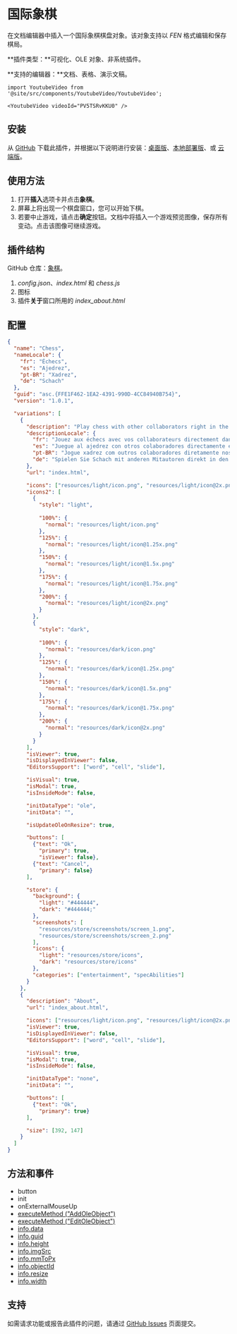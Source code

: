 # 国际象棋

在文档编辑器中插入一个国际象棋棋盘对象。该对象支持以 *FEN* 格式编辑和保存棋局。

**插件类型：**可视化、OLE 对象、非系统插件。  

**支持的编辑器：**文档、表格、演示文稿。

```mdx-code-block
import YoutubeVideo from '@site/src/components/YoutubeVideo/YoutubeVideo';

<YoutubeVideo videoId="PV5TSRvKKU0" />
```

## 安装

从 [GitHub](https://github.com/ONLYOFFICE/onlyoffice.github.io/tree/master/sdkjs-plugins/content/chess) 下载此插件，并根据以下说明进行安装：[桌面版](../../tutorials/installing/onlyoffice-desktop-editors.md)、[本地部署版](../../tutorials/installing/onlyoffice-docs-on-premises.md)、或 [云端版](../../tutorials/installing/onlyoffice-cloud.md)。

## 使用方法

1. 打开**插入**选项卡并点击**象棋**。
2. 屏幕上将出现一个棋盘窗口，您可以开始下棋。
3. 若要中止游戏，请点击**确定**按钮。文档中将插入一个游戏预览图像，保存所有变动。点击该图像可继续游戏。

## 插件结构

GitHub 仓库：[象棋](https://github.com/ONLYOFFICE/onlyoffice.github.io/tree/master/sdkjs-plugins/content/chess)。

1. *config.json*、*index.html* 和 *chess.js*  
2. 图标 
3. 插件**关于**窗口所用的 *index_about.html*

## 配置

``` json
{
  "name": "Chess",
  "nameLocale": {
    "fr": "Échecs",
    "es": "Ajedrez",
    "pt-BR": "Xadrez",
    "de": "Schach"
  },
  "guid": "asc.{FFE1F462-1EA2-4391-990D-4CC84940B754}",
  "version": "1.0.1",

  "variations": [
    {
      "description": "Play chess with other collaborators right in the editors. ",
      "descriptionLocale": {
        "fr": "Jouez aux échecs avec vos collaborateurs directement dans les éditeurs.",
        "es": "Juegue al ajedrez con otros colaboradores directamente en los editores.",
        "pt-BR": "Jogue xadrez com outros colaboradores diretamente nos editores.",
        "de": "Spielen Sie Schach mit anderen Mitautoren direkt in den Editoren."
      },
      "url": "index.html",

      "icons": ["resources/light/icon.png", "resources/light/icon@2x.png"],
      "icons2": [
        {
          "style": "light",
                    
          "100%": {
            "normal": "resources/light/icon.png"
          },
          "125%": {
            "normal": "resources/light/icon@1.25x.png"
          },
          "150%": {
            "normal": "resources/light/icon@1.5x.png"
          },
          "175%": {
            "normal": "resources/light/icon@1.75x.png"
          },
          "200%": {
            "normal": "resources/light/icon@2x.png"
          }
        },
        {
          "style": "dark",
                    
          "100%": {
            "normal": "resources/dark/icon.png"
          },
          "125%": {
            "normal": "resources/dark/icon@1.25x.png"
          },
          "150%": {
            "normal": "resources/dark/icon@1.5x.png"
          },
          "175%": {
            "normal": "resources/dark/icon@1.75x.png"
          },
          "200%": {
            "normal": "resources/dark/icon@2x.png"
          }
        }
      ],
      "isViewer": true,
      "isDisplayedInViewer": false,
      "EditorsSupport": ["word", "cell", "slide"],

      "isVisual": true,
      "isModal": true,
      "isInsideMode": false,

      "initDataType": "ole",
      "initData": "",

      "isUpdateOleOnResize": true,

      "buttons": [
        {"text": "Ok",
          "primary": true,
          "isViewer": false},
        {"text": "Cancel",
          "primary": false} 
      ],

      "store": {
        "background": {
          "light": "#444444",
          "dark": "#444444;"
        },
        "screenshots": [
          "resources/store/screenshots/screen_1.png",
          "resources/store/screenshots/screen_2.png"
        ],
        "icons": {
          "light": "resources/store/icons",
          "dark": "resources/store/icons"
        },
        "categories": ["entertainment", "specAbilities"]
      }
    },
    {
      "description": "About",
      "url": "index_about.html",

      "icons": ["resources/light/icon.png", "resources/light/icon@2x.png"],
      "isViewer": true,
      "isDisplayedInViewer": false,
      "EditorsSupport": ["word", "cell", "slide"],

      "isVisual": true,
      "isModal": true,
      "isInsideMode": false,

      "initDataType": "none",
      "initData": "",

      "buttons": [
        {"text": "Ok",
          "primary": true}
      ],

      "size": [392, 147]
    }
  ]
}
```

## 方法和事件

- button
- init
- onExternalMouseUp
- [executeMethod ("AddOleObject")](/docs/plugin-and-macros/interacting-with-editors/text-document-api/Methods/AddOleObject.md)
- [executeMethod ("EditOleObject")](/docs/plugin-and-macros/interacting-with-editors/text-document-api/Methods/EditOleObject.md)
- [info.data](/docs/plugin-and-macros/interacting-with-editors/overview/how-to-call-commands.md#data)
- [info.guid](/docs/plugin-and-macros/interacting-with-editors/overview/how-to-call-commands.md#guid)
- [info.height](/docs/plugin-and-macros/interacting-with-editors/overview/how-to-call-commands.md#height)
- [info.imgSrc](/docs/plugin-and-macros/interacting-with-editors/overview/how-to-call-commands.md#imgSrc)
- [info.mmToPx](/docs/plugin-and-macros/interacting-with-editors/overview/how-to-call-commands.md#mmToPx)
- [info.objectId](/docs/plugin-and-macros/interacting-with-editors/overview/how-to-call-commands.md#objectId)
- [info.resize](/docs/plugin-and-macros/interacting-with-editors/overview/how-to-call-commands.md#resize)
- [info.width](/docs/plugin-and-macros/interacting-with-editors/overview/how-to-call-commands.md#width)

## 支持

如需请求功能或报告此插件的问题，请通过 [GitHub Issues](https://github.com/ONLYOFFICE/onlyoffice.github.io/issues) 页面提交。

